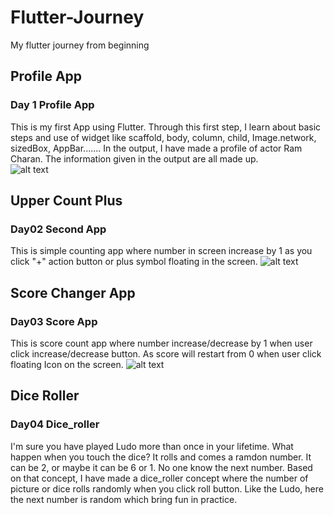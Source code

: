 # Flutter-Journey
My flutter journey from beginning

## Profile App
### Day 1 Profile App
This is my first App using Flutter. Through this first step, I learn about basic steps and use of widget like scaffold, body, column, child, Image.network, sizedBox, AppBar....... In the output, I have made a profile of actor Ram Charan. The information given in the output are all made up.  
![alt text](https://github.com/Aayush-Basnet/Photos/blob/cc4fe108ef621704a71b21b741c2480555eff559/profile%20App%20Photo.jpg)

## Upper Count Plus
### Day02 Second App
This is simple counting app where number in screen increase by 1 as you click "+" action button or plus symbol floating in the screen.
![alt text](https://github.com/Aayush-Basnet/Photos/blob/410f6b419acb7cfd2f1037000bec5eff0fcbdf58/Upper%20count%20plus.jpg)

## Score Changer App
### Day03 Score App
This is score count app where number increase/decrease by 1 when user click increase/decrease button. As score will restart from 0 when user click floating Icon on the screen.
![alt text](https://github.com/Aayush-Basnet/Photos/blob/83072ede40b3cbc9cca937fd2bd75ab5efb4ac61/score%20changer.jpg)

## Dice Roller
### Day04 Dice_roller
I'm sure you have played Ludo more than once in your lifetime. What happen when you touch the dice? It rolls and comes a ramdon number. It can be 2, or maybe it can be 6 or 1. No one know the next number. Based on that concept, I have made a dice_roller concept where the number of picture or dice rolls randomly when you click roll button. Like the Ludo, here the next number is random which bring fun in practice.
